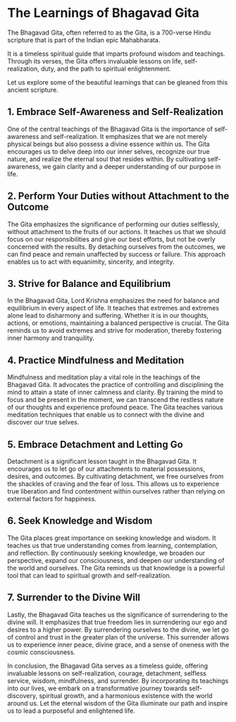 # The Learnings of Bhagavad Gita


The Bhagavad Gita, often referred to as the Gita, is a 700-verse Hindu scripture that is part of the Indian epic Mahabharata. 

It is a timeless spiritual guide that imparts profound wisdom and teachings. Through its verses, the Gita offers invaluable lessons on life, self-realization, duty, and the path to spiritual enlightenment. 

Let us explore some of the beautiful learnings that can be gleaned from this ancient scripture.

## 1. Embrace Self-Awareness and Self-Realization

One of the central teachings of the Bhagavad Gita is the importance of self-awareness and self-realization. It emphasizes that we are not merely physical beings but also possess a divine essence within us. The Gita encourages us to delve deep into our inner selves, recognize our true nature, and realize the eternal soul that resides within. By cultivating self-awareness, we gain clarity and a deeper understanding of our purpose in life.

## 2. Perform Your Duties without Attachment to the Outcome

The Gita emphasizes the significance of performing our duties selflessly, without attachment to the fruits of our actions. It teaches us that we should focus on our responsibilities and give our best efforts, but not be overly concerned with the results. By detaching ourselves from the outcomes, we can find peace and remain unaffected by success or failure. This approach enables us to act with equanimity, sincerity, and integrity.

## 3. Strive for Balance and Equilibrium

In the Bhagavad Gita, Lord Krishna emphasizes the need for balance and equilibrium in every aspect of life. It teaches that extremes and extremes alone lead to disharmony and suffering. Whether it is in our thoughts, actions, or emotions, maintaining a balanced perspective is crucial. The Gita reminds us to avoid extremes and strive for moderation, thereby fostering inner harmony and tranquility.

## 4. Practice Mindfulness and Meditation

Mindfulness and meditation play a vital role in the teachings of the Bhagavad Gita. It advocates the practice of controlling and disciplining the mind to attain a state of inner calmness and clarity. By training the mind to focus and be present in the moment, we can transcend the restless nature of our thoughts and experience profound peace. The Gita teaches various meditation techniques that enable us to connect with the divine and discover our true selves.

## 5. Embrace Detachment and Letting Go

Detachment is a significant lesson taught in the Bhagavad Gita. It encourages us to let go of our attachments to material possessions, desires, and outcomes. By cultivating detachment, we free ourselves from the shackles of craving and the fear of loss. This allows us to experience true liberation and find contentment within ourselves rather than relying on external factors for happiness.

## 6. Seek Knowledge and Wisdom

The Gita places great importance on seeking knowledge and wisdom. It teaches us that true understanding comes from learning, contemplation, and reflection. By continuously seeking knowledge, we broaden our perspective, expand our consciousness, and deepen our understanding of the world and ourselves. The Gita reminds us that knowledge is a powerful tool that can lead to spiritual growth and self-realization.

## 7. Surrender to the Divine Will

Lastly, the Bhagavad Gita teaches us the significance of surrendering to the divine will. It emphasizes that true freedom lies in surrendering our ego and desires to a higher power. By surrendering ourselves to the divine, we let go of control and trust in the greater plan of the universe. This surrender allows us to experience inner peace, divine grace, and a sense of oneness with the cosmic consciousness.


In conclusion, the Bhagavad Gita serves as a timeless guide, offering invaluable lessons on self-realization, courage, detachment, selfless service, wisdom, mindfulness, and surrender. By incorporating its teachings into our lives, we embark on a transformative journey towards self-discovery, spiritual growth, and a harmonious existence with the world around us. Let the eternal wisdom of the Gita illuminate our path and inspire us to lead a purposeful and enlightened life.
